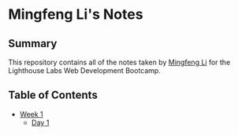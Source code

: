 # Mingfeng Li's Notes
## Summary

This repository contains all of the notes taken by [Mingfeng Li](https://github.com/MingfengLi0122/lighthouse-web-notes) for the Lighthouse Labs Web Development Bootcamp.

## Table of Contents

* [Week 1](/Week_1)
  * [Day 1](/Week1_1/Day_1)